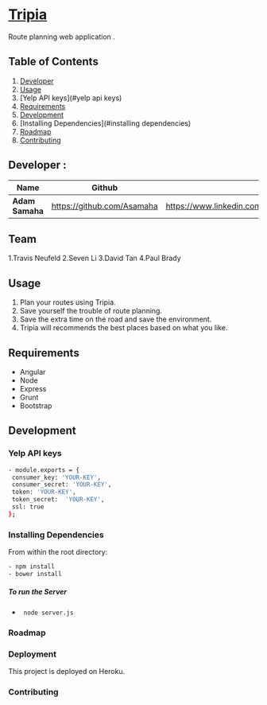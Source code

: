 # [Tripia]()
Route planning web application .

## Table of Contents

1. [Developer](#developer)
1. [Usage](#usage)
1. [Yelp API keys](#yelp api keys)
1. [Requirements](#requirements)
1. [Development](#development)
1. [Installing Dependencies](#installing dependencies)
1. [Roadmap](#roadmap)
1. [Contributing](#contributing)

## Developer :

| Name        | Github           | LinkedIn           |
| ------------- |:-------------:| -------------:|
| **Adam Samaha**      | https://github.com/Asamaha | https://www.linkedin.com/in/adamsamaha |


## Team

1.Travis Neufeld
2.Seven Li 
3.David Tan
4.Paul Brady

## Usage

1. Plan your routes using Tripia.
2. Save yourself the trouble of route planning.
3. Save the extra time on the road and save the environment.
4. Tripia will recommends the best places based on what you like.

## Requirements

- Angular
- Node
- Express
- Grunt
- Bootstrap

## Development

### Yelp API keys
```sh
- module.exports = {
 consumer_key: 'YOUR-KEY',
 consumer_secret: 'YOUR-KEY',
 token: 'YOUR-KEY',
 token_secret:  'YOUR-KEY',
 ssl: true
};
```
### Installing Dependencies

From within the root directory:

```sh
- npm install
- bower install
```
##### To run the Server

- ``` node server.js```

### Roadmap

### Deployment

This project is deployed on Heroku.

### Contributing
